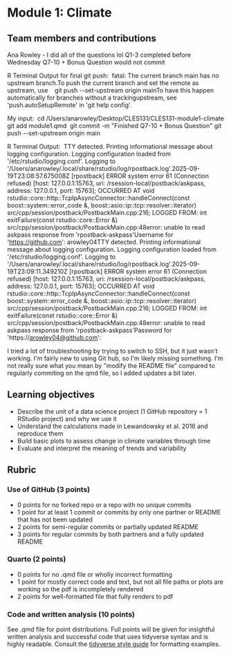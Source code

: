 # Module 1: Climate

## Team members and contributions
Ana Rowley - I did all of the questions lol 
Q1-3 completed before Wednesday
Q7-10 + Bonus Question would not commit 

R Terminal Output for final git push: 
fatal: The current branch main has no upstream branch.To push the current branch and set the remote as upstream, use    git push --set-upstream origin mainTo have this happen automatically for branches without a trackingupstream, see 'push.autoSetupRemote' in 'git help config'.

My input: 
cd /Users/anarowley/Desktop/CLES131/CLES131-module1-climate
git add module1.qmd 
git commit -m "Finished Q7-10 + Bonus Question"
git push --set-upstream origin main

R Terminal Output: 
TTY detected. Printing informational message about logging configuration. Logging configuration loaded from '/etc/rstudio/logging.conf'. Logging to '/Users/anarowley/.local/share/rstudio/log/rpostback.log'.2025-09-19T23:08:57.675008Z [rpostback] ERROR system error 61 (Connection refused) [host: 127.0.0.1:15763, uri: /rsession-local/postback/askpass, address: 127.0.0.1, port: 15763]; OCCURRED AT void rstudio::core::http::TcpIpAsyncConnector::handleConnect(const boost::system::error_code &, boost::asio::ip::tcp::resolver::iterator) src/cpp/session/postback/PostbackMain.cpp:216; LOGGED FROM: int exitFailure(const rstudio::core::Error &) src/cpp/session/postback/PostbackMain.cpp:48error: unable to read askpass response from 'rpostback-askpass'Username for 'https://github.com': arowley04TTY detected. Printing informational message about logging configuration. Logging configuration loaded from '/etc/rstudio/logging.conf'. Logging to '/Users/anarowley/.local/share/rstudio/log/rpostback.log'.2025-09-19T23:09:11.349210Z [rpostback] ERROR system error 61 (Connection refused) [host: 127.0.0.1:15763, uri: /rsession-local/postback/askpass, address: 127.0.0.1, port: 15763]; OCCURRED AT void rstudio::core::http::TcpIpAsyncConnector::handleConnect(const boost::system::error_code &, boost::asio::ip::tcp::resolver::iterator) src/cpp/session/postback/PostbackMain.cpp:216; LOGGED FROM: int exitFailure(const rstudio::core::Error &) src/cpp/session/postback/PostbackMain.cpp:48error: unable to read askpass response from 'rpostback-askpass'Password for 'https://arowley04@github.com': 

I tried a lot of troubleshooting by trying to switch to SSH, but it just wasn't working. I'm fairly new to using Git hub, so I'm likely missing something. I'm not really sure what you mean by "modify the README file" compared to regularly commiting on the qmd file, so I added updates a bit later. 

## Learning objectives

 - Describe the unit of a data science project (1 GitHub repository = 1 RStudio project) and why we use it
 - Understand the calculations made in Lewandowsky et al. 2016 and reproduce them
 - Build basic plots to assess change in climate variables through time
 - Evaluate and interpret the meaning of trends and variability
 
## Rubric

### Use of GitHub (3 points)
 - 0 points for no forked repo or a repo with no unique commits
 - 1 point for at least 1 commit or commits by only one partner or README that has not been updated
 - 2 points for semi-regular commits or partially updated README
 - 3 points for regular commits by both partners and a fully updated README
 
### Quarto (2 points)
 - 0 points for no .qmd file or wholly incorrect formatting
 - 1 point for mostly correct code and text, but not all file paths or plots are working so the pdf is incompletely rendered
 - 2 points for well-formatted file that fully renders to pdf

### Code and written analysis (10 points)
See .qmd file for point distributions. 
Full points will be given for insightful written analysis and successful code that uses tidyverse syntax and is highly readable. 
Consult the [tidyverse style guide](https://style.tidyverse.org/) for formatting examples. 
